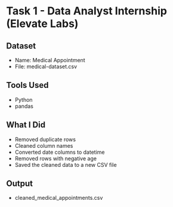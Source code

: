 # Task 1 - Data Analyst Internship (Elevate Labs)

## Dataset
- Name: Medical Appointment
- File: medical-dataset.csv

## Tools Used
- Python
- pandas

## What I Did
   - Removed duplicate rows
   - Cleaned column names
   - Converted date columns to datetime
   - Removed rows with negative age
   - Saved the cleaned data to a new CSV file

## Output
   - cleaned_medical_appointments.csv
